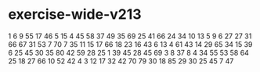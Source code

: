 # exercise-wide-v213
1
6
9
55
17
46
5
15
4
45
58
37
49
35
69
25
41
66
24
34
10
13
5
9
6
27
27
31
66
67
31
53
7
70
7
35
11
15
17
66
18
23
16
43
6
13
4
61
43
14
29
65
34
15
39
6
25
45
30
35
80
42
59
28
25
1
39
45
28
45
69
3
8
37
8
4
34
55
53
58
64
25
18
27
66
10
52
42
4
3
12
17
32
42
70
79
30
18
85
29
30
25
45
7
47
